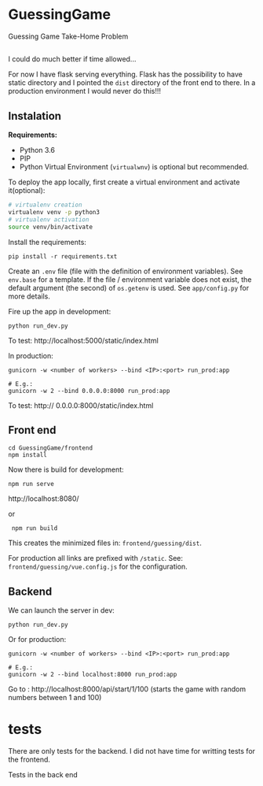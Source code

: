 # GuessingGame

Guessing Game Take-Home Problem

## 

I could do much better if time allowed...

For now I have flask serving everything. Flask has the possibility to have static directory
and I pointed the `dist` directory of the front end to there.
In a production environment I would never do this!!!


## Instalation


**Requirements:**
- Python 3.6
- PIP
- Python Virtual Environment (`virtualwnv`) is optional but recommended.


To deploy the app locally, first create a virtual environment and activate it(optional):

```sh
# virtualenv creation
virtualenv venv -p python3
# virtualenv activation
source venv/bin/activate
```

Install the requirements:
```
pip install -r requirements.txt
```

Create an `.env` file (file with the definition of environment variables). See `env.base` for a template.
If the file / environment variable does not exist, the default argument (the second) of `os.getenv` is used. See `app/config.py` for more details.

Fire up the app in development:
```
python run_dev.py
```
To test: http://localhost:5000/static/index.html

In production:
```
gunicorn -w <number of workers> --bind <IP>:<port> run_prod:app

# E.g.:
gunicorn -w 2 --bind 0.0.0.0:8000 run_prod:app
```
To test: http:// 0.0.0.0:8000/static/index.html



## Front end


```
cd GuessingGame/frontend
npm install
```


Now there is build for development:
```
npm run serve
```
http://localhost:8080/

or 

```
 npm run build
```

This creates the minimized files in: `frontend/guessing/dist`.

For production all links are prefixed with `/static`.
See: `frontend/guessing/vue.config.js` for the configuration.



## Backend

We can launch the server in dev:
```
python run_dev.py 
```




Or for production:


```
gunicorn -w <number of workers> --bind <IP>:<port> run_prod:app

# E.g.:
gunicorn -w 2 --bind localhost:8000 run_prod:app
```

Go to : http://localhost:8000/api/start/1/100 (starts the game with random numbers between 1 and 100)
# tests 

There are only tests for the backend. I did not have time for writting tests for the frontend.

Tests in the back end 